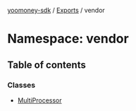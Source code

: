 [yoomoney-sdk](../README.md) / [Exports](../modules.md) / vendor

# Namespace: vendor

## Table of contents

### Classes

- [MultiProcessor](../classes/vendor.MultiProcessor.md)
